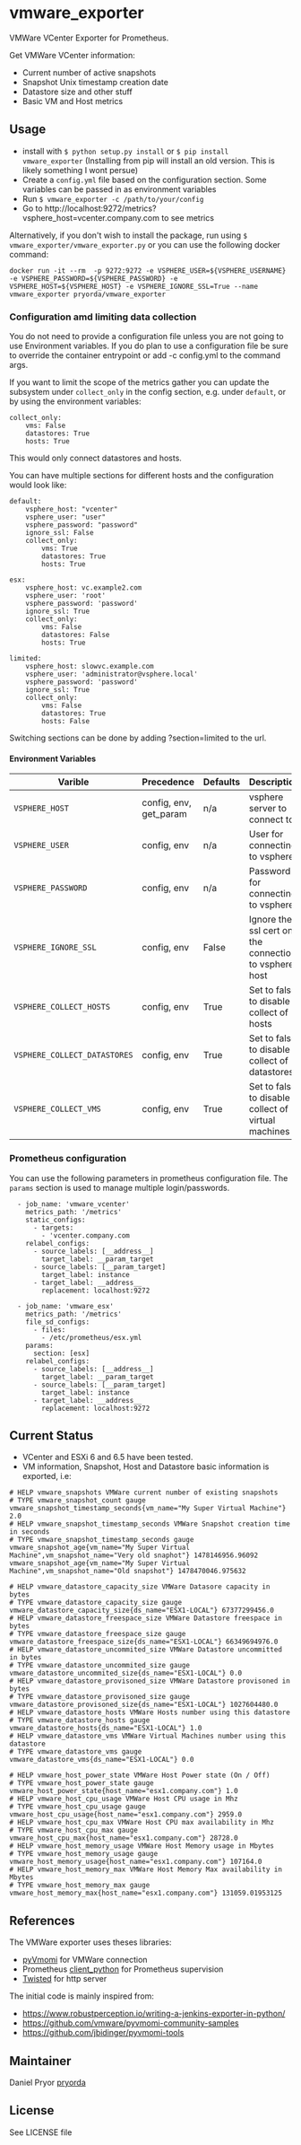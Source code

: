 # vmware_exporter
VMWare VCenter Exporter for Prometheus.

Get VMWare VCenter information:
- Current number of active snapshots
- Snapshot Unix timestamp creation date
- Datastore size and other stuff
- Basic VM and Host metrics

## Usage

- install with `$ python setup.py install` or `$ pip install vmware_exporter` (Installing from pip will install an old version. This is likely something I wont persue)
- Create a `config.yml` file based on the configuration section. Some variables can be passed in as environment variables
- Run `$ vmware_exporter -c /path/to/your/config`
- Go to http://localhost:9272/metrics?vsphere_host=vcenter.company.com to see metrics

Alternatively, if you don't wish to install the package, run using `$ vmware_exporter/vmware_exporter.py` or you can use the following docker command:

```
docker run -it --rm  -p 9272:9272 -e VSPHERE_USER=${VSPHERE_USERNAME} -e VSPHERE_PASSWORD=${VSPHERE_PASSWORD} -e VSPHERE_HOST=${VSPHERE_HOST} -e VSPHERE_IGNORE_SSL=True --name vmware_exporter pryorda/vmware_exporter
```

### Configuration amd limiting data collection

You do not need to provide a configuration file unless you are not going to use Environment variables. If you do plan to use a configuration file be sure to override the container entrypoint or add -c config.yml to the command args.

If you want to limit the scope of the metrics gather you can update the subsystem under `collect_only` in the config section, e.g. under `default`, or by using the environment variables:

    collect_only:
        vms: False
        datastores: True
        hosts: True

This would only connect datastores and hosts.

You can have multiple sections for different hosts and the configuration would look like:
```
default:
    vsphere_host: "vcenter"
    vsphere_user: "user"
    vsphere_password: "password"
    ignore_ssl: False
    collect_only:
        vms: True
        datastores: True
        hosts: True

esx:
    vsphere_host: vc.example2.com
    vsphere_user: 'root'
    vsphere_password: 'password'
    ignore_ssl: True
    collect_only:
        vms: False
        datastores: False
        hosts: True

limited:
    vsphere_host: slowvc.example.com
    vsphere_user: 'administrator@vsphere.local'
    vsphere_password: 'password'
    ignore_ssl: True
    collect_only:
        vms: False
        datastores: True
        hosts: False
```
 Switching sections can be done by adding ?section=limited to the url.

#### Environment Variables
| Varible                      | Precedence             | Defaults | Description                                      |
| ---------------------------- | ---------------------- | -------- | --------------------------------------- |
| `VSPHERE_HOST`               | config, env, get_param | n/a      | vsphere server to connect to   |
| `VSPHERE_USER`               | config, env            | n/a      | User for connecting to vsphere |
| `VSPHERE_PASSWORD`           | config, env            | n/a      | Password for connecting to vsphere |
| `VSPHERE_IGNORE_SSL`         | config, env            | False    | Ignore the ssl cert on the connection to vsphere host |
| `VSPHERE_COLLECT_HOSTS`      | config, env            | True     | Set to false to disable collect of hosts |
| `VSPHERE_COLLECT_DATASTORES` | config, env            | True     | Set to false to disable collect of datastores |
| `VSPHERE_COLLECT_VMS`        | config, env            | True     | Set to false to disable collect of virtual machines |

### Prometheus configuration

You can use the following parameters in prometheus configuration file. The `params` section is used to manage multiple login/passwords.

```
  - job_name: 'vmware_vcenter'
    metrics_path: '/metrics'
    static_configs:
      - targets:
        - 'vcenter.company.com
    relabel_configs:
      - source_labels: [__address__]
        target_label: __param_target
      - source_labels: [__param_target]
        target_label: instance
      - target_label: __address__
        replacement: localhost:9272

  - job_name: 'vmware_esx'
    metrics_path: '/metrics'
    file_sd_configs:
      - files:
        - /etc/prometheus/esx.yml
    params:
      section: [esx]
    relabel_configs:
      - source_labels: [__address__]
        target_label: __param_target
      - source_labels: [__param_target]
        target_label: instance
      - target_label: __address__
        replacement: localhost:9272
```

## Current Status

- VCenter and ESXi 6 and 6.5 have been tested.
- VM information, Snapshot, Host and Datastore basic information is exported, i.e:
```
# HELP vmware_snapshots VMWare current number of existing snapshots
# TYPE vmware_snapshot_count gauge
vmware_snapshot_timestamp_seconds{vm_name="My Super Virtual Machine"} 2.0
# HELP vmware_snapshot_timestamp_seconds VMWare Snapshot creation time in seconds
# TYPE vmware_snapshot_timestamp_seconds gauge
vmware_snapshot_age{vm_name="My Super Virtual Machine",vm_snapshot_name="Very old snaphot"} 1478146956.96092
vmware_snapshot_age{vm_name="My Super Virtual Machine",vm_snapshot_name="Old snapshot"} 1478470046.975632

# HELP vmware_datastore_capacity_size VMWare Datasore capacity in bytes
# TYPE vmware_datastore_capacity_size gauge
vmware_datastore_capacity_size{ds_name="ESX1-LOCAL"} 67377299456.0
# HELP vmware_datastore_freespace_size VMWare Datastore freespace in bytes
# TYPE vmware_datastore_freespace_size gauge
vmware_datastore_freespace_size{ds_name="ESX1-LOCAL"} 66349694976.0
# HELP vmware_datastore_uncommited_size VMWare Datastore uncommitted in bytes
# TYPE vmware_datastore_uncommited_size gauge
vmware_datastore_uncommited_size{ds_name="ESX1-LOCAL"} 0.0
# HELP vmware_datastore_provisoned_size VMWare Datastore provisoned in bytes
# TYPE vmware_datastore_provisoned_size gauge
vmware_datastore_provisoned_size{ds_name="ESX1-LOCAL"} 1027604480.0
# HELP vmware_datastore_hosts VMWare Hosts number using this datastore
# TYPE vmware_datastore_hosts gauge
vmware_datastore_hosts{ds_name="ESX1-LOCAL"} 1.0
# HELP vmware_datastore_vms VMWare Virtual Machines number using this datastore
# TYPE vmware_datastore_vms gauge
vmware_datastore_vms{ds_name="ESX1-LOCAL"} 0.0

# HELP vmware_host_power_state VMWare Host Power state (On / Off)
# TYPE vmware_host_power_state gauge
vmware_host_power_state{host_name="esx1.company.com"} 1.0
# HELP vmware_host_cpu_usage VMWare Host CPU usage in Mhz
# TYPE vmware_host_cpu_usage gauge
vmware_host_cpu_usage{host_name="esx1.company.com"} 2959.0
# HELP vmware_host_cpu_max VMWare Host CPU max availability in Mhz
# TYPE vmware_host_cpu_max gauge
vmware_host_cpu_max{host_name="esx1.company.com"} 28728.0
# HELP vmware_host_memory_usage VMWare Host Memory usage in Mbytes
# TYPE vmware_host_memory_usage gauge
vmware_host_memory_usage{host_name="esx1.company.com"} 107164.0
# HELP vmware_host_memory_max VMWare Host Memory Max availability in Mbytes
# TYPE vmware_host_memory_max gauge
vmware_host_memory_max{host_name="esx1.company.com"} 131059.01953125
```

## References

The VMWare exporter uses theses libraries:
- [pyVmomi](https://github.com/vmware/pyvmomi) for VMWare connection
- Prometheus [client_python](https://github.com/prometheus/client_python) for Prometheus supervision
- [Twisted](http://twistedmatrix.com/trac/) for http server

The initial code is mainly inspired from:
- https://www.robustperception.io/writing-a-jenkins-exporter-in-python/
- https://github.com/vmware/pyvmomi-community-samples
- https://github.com/jbidinger/pyvmomi-tools

## Maintainer

Daniel Pryor [pryorda](https://github.com/pryorda)

## License

See LICENSE file

